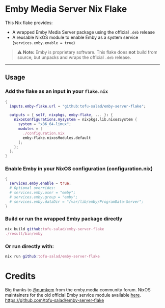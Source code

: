 # Emby Media Server Nix Flake

This Nix flake provides:

- A wrapped Emby Media Server package using the official `.deb` release
- A reusable NixOS module to enable Emby as a system service (`services.emby.enable = true`)

> ⚠️ **Note:** Emby is proprietary software. This flake does **not** build from source, but unpacks and wraps the official `.deb` release.

---

## Usage

### Add the flake as an input in your `flake.nix`

```nix
{
  inputs.emby-flake.url = "github:tofu-salad/emby-server-flake";

  outputs = { self, nixpkgs, emby-flake, ... }: {
    nixosConfigurations.mysystem = nixpkgs.lib.nixosSystem {
      system = "x86_64-linux";
      modules = [
        ./configuration.nix
        emby-flake.nixosModules.default
      ];
    };
  };
}
```
### Enable Emby in your NixOS configuration (configuration.nix)
```nix
{
  services.emby.enable = true;
  # Optional overrides:
  # services.emby.user = "emby";
  # services.emby.group = "emby";
  # services.emby.dataDir = "/var/lib/emby/ProgramData-Server";
}
```
### Build or run the wrapped Emby package directly
```nix
nix build github:tofu-salad/emby-server-flake
./result/bin/emby
```
### Or run directly with:
```nix
nix run github:tofu-salad/emby-server-flake
```
# Credits
Big thanks to [@numkem](https://emby.media/community/index.php?/topic/109786-live-tv-broken-on-47x/#comment-116375) from the emby.media community forum.
NixOS maintainers for the old official Emby service module available [here](https://github.com/NixOS/nixpkgs/blob/ebbeae56bdce0226ca66414160345ccdf457284b/nixos/modules/services/misc/emby.nix).
  https://github.com/tofu-salad/emby-server-flake

